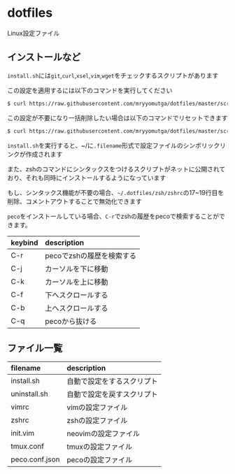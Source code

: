# dotfiles

Linux設定ファイル

## インストールなど

`install.sh`には`git`,`curl`,`xsel`,`vim`,`wget`をチェックするスクリプトがあります

この設定を適用するには以下のコマンドを実行してください

```sh
$ curl https://raw.githubusercontent.com/mryyomutga/dotfiles/master/scripts/install.sh | sh
```

この設定が不要になり一括削除したい場合は以下のコマンドでリセットできます

```sh
$ curl https://raw.githubusercontent.com/mryyomutga/dotfiles/master/scripts/uninstall.sh | sh
```

`install.sh`を実行すると、\~/に`.filename`形式で設定ファイルのシンボリックリンクが作成されます

また、zshのコマンドにシンタックスをつけるスクリプトがネットに公開されており、それも同時にインストールするようになっています

もし、シンタックス機能が不要の場合、`~/.dotfiles/zsh/zshrc`の17~19行目を削除、コメントアウトすることで無効化できます

`peco`をインストールしている場合、`C-r`でzshの履歴をpecoで検索することができます。

|keybind|description|
|:---|:---|
|C-r|pecoでzshの履歴を検索する|
|C-j|カーソルを下に移動|
|C-k|カーソルを上に移動|
|C-f|下へスクロールする|
|C-b|上へスクロールする|
|C-q|pecoから抜ける|

## ファイル一覧

|filename|description|
|:---|:---|
|install.sh|自動で設定をするスクリプト|
|uninstall.sh|自動で設定を戻すスクリプト|
|vimrc|vimの設定ファイル|
|zshrc|zshの設定ファイル|
|init.vim|neovimの設定ファイル|
|tmux.conf|tmuxの設定ファイル|
|peco.conf.json|pecoの設定ファイル|

